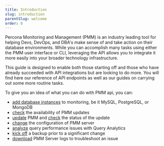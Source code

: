 ```yaml
---
title: Introduction
slug: introduction
parentSlug: welcome
order: 0
---
```


Percona Monitoring and Management (PMM) is an industry leading tool for helping Devs, DevOps, and DBA's make sense of and take action on their database environments. While you can accomplish many tasks using either the PMM user interface or CLI, leveraging the API allows you to integrate it more easily into your broader technology infrastructure.

This guide is designed to enable both those starting off and those who have already succeeded with API integrations but are looking to do more. You will find here our reference of API endpoints as well as our guides on carrying out some more routine tasks.

To give you an idea of what you can do with PMM api, you can:

- [add database instances](ref:addservice) to monitoring, be it MySQL, PostgreSQL, or MongoDB
- [check](ref:checkupdates) the availability of PMM updates
- [update](ref:startupdate) PMM and [check](ref:updatestatus) the status of the update
- [change](ref:changesettings) the configuration of PMM server
- [analyze](ref:getreport) query performance issues with Query Analytics
- [kick off](ref:startbackup) a backup prior to a significant change
- [download](ref:logs) PMM Server logs to troubleshoot an issue
